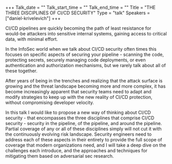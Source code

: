 +++
Talk_date = ""
Talk_start_time = ""
Talk_end_time = ""
Title = "THE THREE DISCIPLINES OF CI/CD SECURITY"
Type = "talk"
Speakers = ["daniel-krivelevich"]
+++

CI/CD pipelines are quickly becoming the path of least resistance for would-be attackers into sensitive internal systems, gaining access to critical data, with minimal effort.

In the InfoSec world when we talk about CI/CD security often times this focuses on specific aspects of securing your pipeline - scanning the code, protecting secrets, securely managing code deployments, or even authentication and authorization mechanisms, but we rarely talk about all of these together.

After years of being in the trenches and realizing that the attack surface is growing and the threat landscape becoming more and more complex, it has become increasingly apparent that security teams need to adapt and modify strategies to keep up with the new reality of CI/CD protection, without compromising developer velocity.

In this talk I would like to propose a new way of thinking about CI/CD security - that encompasses the three disciplines that comprise CI/CD security - security in the pipeline, of the pipeline, and around the pipeline. Partial coverage of any or all of these disciplines simply will not cut it with the continuously evolving risk landscape. Security engineers need to address each of these aspects in their entirety to provide the full scope of coverage that modern organizations need, and I will take a deep dive on the challenges each introduce, and the approaches and techniques for mitigating them based on adversarial sec research.